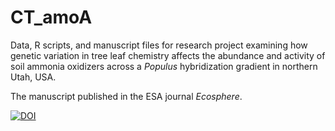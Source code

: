 # CT_amoA

Data, R scripts, and manuscript files for research project examining how genetic variation in tree leaf chemistry
affects the abundance and activity of soil ammonia oxidizers across a *Populus* hybridization gradient in northern Utah, USA. 

The manuscript published in the ESA journal *Ecosphere*.  

[![DOI](https://zenodo.org/badge/152654342.svg)](https://zenodo.org/badge/latestdoi/152654342)
